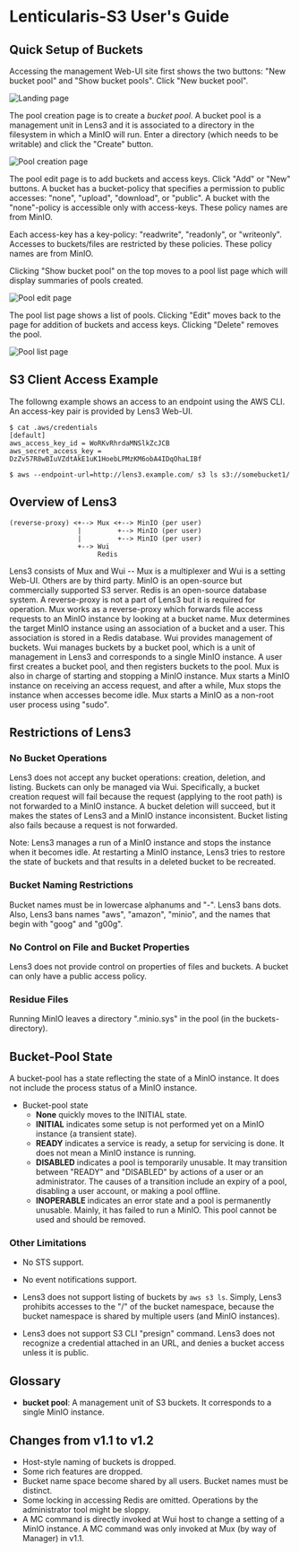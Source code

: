 # Lenticularis-S3 User's Guide

## Quick Setup of Buckets

Accessing the management Web-UI site first shows the two buttons: "New
bucket pool" and "Show bucket pools".  Click "New bucket pool".

![Landing page](ug1.jpg)

The pool creation page is to create a _bucket pool_.  A bucket pool is
a management unit in Lens3 and it is associated to a directory in the
filesystem in which a MinIO will run.  Enter a directory (which needs
to be writable) and click the "Create" button.

![Pool creation page](ug2.jpg)

The pool edit page is to add buckets and access keys.  Click "Add" or
"New" buttons.  A bucket has a bucket-policy that specifies a
permission to public accesses: "none", "upload", "download", or
"public".  A bucket with the "none"-policy is accessible only with
access-keys.  These policy names are from MinIO.

Each access-key has a key-policy: "readwrite", "readonly", or
"writeonly".  Accesses to buckets/files are restricted by these
policies.  These policy names are from MinIO.

Clicking "Show bucket pool" on the top moves to a pool list page which
will display summaries of pools created.

![Pool edit page](ug3.jpg)

The pool list page shows a list of pools.  Clicking "Edit" moves back
to the page for addition of buckets and access keys.  Clicking "Delete"
removes the pool.

![Pool list page](ug4.jpg)

## S3 Client Access Example

The followng example shows an access to an endpoint using the AWS CLI.
An access-key pair is provided by Lens3 Web-UI.

```
$ cat .aws/credentials
[default]
aws_access_key_id = WoRKvRhrdaMNSlkZcJCB
aws_secret_access_key = DzZv57R8wBIuVZdtAkE1uK1HoebLPMzKM6obA4IDqOhaLIBf

$ aws --endpoint-url=http://lens3.example.com/ s3 ls s3://somebucket1/
```

## Overview of Lens3

```
(reverse-proxy) <+-->︎ Mux <+--> MinIO (per user)
                 |         +--> MinIO (per user)
                 |         +--> MinIO (per user)
                 +--> Wui
                      Redis
```

Lens3 consists of Mux and Wui -- Mux is a multiplexer and Wui is a
setting Web-UI.  Others are by third party.  MinIO is an open-source
but commercially supported S3 server.  Redis is an open-source
database system.  A reverse-proxy is not a part of Lens3 but it is
required for operation.  Mux works as a reverse-proxy which forwards
file access requests to an MinIO instance by looking at a bucket name.
Mux determines the target MinIO instance using an association of a
bucket and a user.  This association is stored in a Redis database.
Wui provides management of buckets.  Wui manages buckets by a bucket
pool, which is a unit of management in Lens3 and corresponds to a
single MinIO instance.  A user first creates a bucket pool, and then
registers buckets to the pool.  Mux is also in charge of starting and
stopping a MinIO instance.  Mux starts a MinIO instance on receiving
an access request, and after a while, Mux stops the instance when
accesses become idle.  Mux starts a MinIO as a non-root user process
using "sudo".

## Restrictions of Lens3

### No Bucket Operations

Lens3 does not accept any bucket operations: creation, deletion, and
listing.  Buckets can only be managed via Wui.  Specifically, a bucket
creation request will fail because the request (applying to the root
path) is not forwarded to a MinIO instance.  A bucket deletion will
succeed, but it makes the states of Lens3 and a MinIO instance
inconsistent.  Bucket listing also fails because a request is not
forwarded.

Note: Lens3 manages a run of a MinIO instance and stops the instance
when it becomes idle.  At restarting a MinIO instance, Lens3 tries to
restore the state of buckets and that results in a deleted bucket to
be recreated.

### Bucket Naming Restrictions

Bucket names must be in lowercase alphanums and "-".  Lens3 bans dots.
Also, Lens3 bans names "aws", "amazon", "minio", and the names that
begin with "goog" and "g00g".

### No Control on File and Bucket Properties

Lens3 does not provide control on properties of files and buckets.  A
bucket can only have a public access policy.

### Residue Files

Running MinIO leaves a directory ".minio.sys" in the pool (in the
buckets-directory).

## Bucket-Pool State

A bucket-pool has a state reflecting the state of a MinIO instance.
It does not include the process status of a MinIO instance.

* Bucket-pool state
  * __None__ quickly moves to the INITIAL state.
  * __INITIAL__ indicates some setup is not performed yet on a MinIO
    instance (a transient state).
  * __READY__ indicates a service is ready, a setup for servicing is
    done.  It does not mean a MinIO instance is running.
  * __DISABLED__ indicates a pool is temporarily unusable.  It may
    transition between "READY" and "DISABLED" by actions of a user or
    an administrator.  The causes of a transition include an
    expiry of a pool, disabling a user account, or making a pool
    offline.
  * __INOPERABLE__ indicates an error state and a pool is permanently
    unusable.  Mainly, it has failed to run a MinIO.  This pool cannot
    be used and should be removed.

### Other Limitations

* No STS support.

* No event notifications support.

* Lens3 does not support listing of buckets by `aws s3 ls`.  Simply,
Lens3 prohibits accesses to the "/" of the bucket namespace, because
the bucket namespace is shared by multiple users (and MinIO
instances).

* Lens3 does not support S3 CLI "presign" command.  Lens3 does not
recognize a credential attached in an URL, and denies a bucket access
unless it is public.

## Glossary

* __bucket pool__: A management unit of S3 buckets.  It corresponds to
  a single MinIO instance.

## Changes from v1.1 to v1.2

* Host-style naming of buckets is dropped.
* Some rich features are dropped.
* Bucket name space become shared by all users.  Bucket names must be
  distinct.
* Some locking in accessing Redis are omitted.  Operations by the
  administrator tool might be sloppy.
* A MC command is directly invoked at Wui host to change a setting of
  a MinIO instance.  A MC command was only invoked at Mux (by way of
  Manager) in v1.1.
